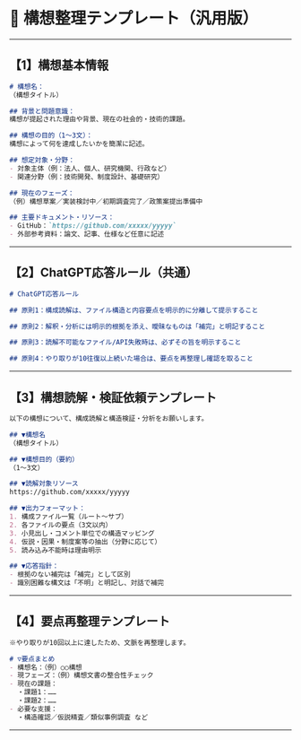 # 🧠 構想整理テンプレート（汎用版）

---

## 【1】構想基本情報

```markdown
# 構想名：
（構想タイトル）

## 背景と問題意識：
構想が提起された理由や背景、現在の社会的・技術的課題。

## 構想の目的（1～3文）：
構想によって何を達成したいかを簡潔に記述。

## 想定対象・分野：
- 対象主体（例：法人、個人、研究機関、行政など）
- 関連分野（例：技術開発、制度設計、基礎研究）

## 現在のフェーズ：
（例）構想草案／実装検討中／初期調査完了／政策案提出準備中

## 主要ドキュメント・リソース：
- GitHub：`https://github.com/xxxxx/yyyyy`
- 外部参考資料：論文、記事、仕様など任意に記述
```


---

## 【2】ChatGPT応答ルール（共通）

```markdown
# ChatGPT応答ルール

## 原則1：構成読解は、ファイル構造と内容要点を明示的に分離して提示すること

## 原則2：解釈・分析には明示的根拠を添え、曖昧なものは「補完」と明記すること

## 原則3：読解不可能なファイル/API失敗時は、必ずその旨を明示すること

## 原則4：やり取りが10往復以上続いた場合は、要点を再整理し確認を取ること
```


---

## 【3】構想読解・検証依頼テンプレート

```markdown
以下の構想について、構成読解と構造検証・分析をお願いします。

## ▼構想名
（構想タイトル）

## ▼構想目的（要約）
（1〜3文）

## ▼読解対象リソース
https://github.com/xxxxx/yyyyy

## ▼出力フォーマット：
1. 構成ファイル一覧（ルート〜サブ）
2. 各ファイルの要点（3文以内）
3. 小見出し・コメント単位での構造マッピング
4. 仮説・因果・制度案等の抽出（分野に応じて）
5. 読み込み不能時は理由明示

## ▼応答指針：
- 根拠のない補完は「補完」として区別
- 識別困難な構文は「不明」と明記し、対話で補完
```


---

## 【4】要点再整理テンプレート

```markdown
※やり取りが10回以上に達したため、文脈を再整理します。

# ▽要点まとめ
- 構想名：（例）○○構想
- 現フェーズ：（例）構想文書の整合性チェック
- 現在の課題：
  ・課題1：……
  ・課題2：……
- 必要な支援：
  ・構造確認／仮説精査／類似事例調査 など
```


---

